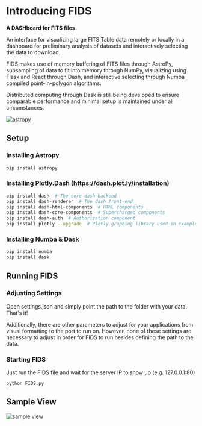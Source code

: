 # Introducing FIDS

**A DASHboard for FITS files**

An interface for visualizing large FITS Table data remotely or locally in a dashboard for preliminary analysis of datasets and interactively selecting the data to download.

FIDS makes use of memory buffering of FITS files through AstroPy, subsampling of data to fit into memory through NumPy, visualizing using Flask and React through Dash, and interactive selecting through Numba compiled point-in-polygon algorithms. 

Distributed computing through Dask is still being developed to ensure comparable performance and minimal setup is maintained under all circumstances. 

[![astropy](http://img.shields.io/badge/powered%20by-AstroPy-orange.svg?style=flat)](http://www.astropy.org/)

## Setup

### Installing Astropy

```bash
pip install astropy
```

### Installing Plotly.Dash  (https://dash.plot.ly/installation)

```bash
pip install dash  # The core dash backend
pip install dash-renderer  # The dash front-end
pip install dash-html-components  # HTML components
pip install dash-core-components  # Supercharged components
pip install dash-auth  # Authorization component
pip install plotly --upgrade  # Plotly graphing library used in examples
```

### Installing Numba & Dask

```bash
pip install numba
pip install dask
```

## Running FIDS

### Adjusting Settings

Open settings.json and simply point the path to the folder with your data. That's it!

Additionally, there are other parameters to adjust for your applications from visual formatting to the port to run on. However, none of these settings are necessary to adjust in order for FIDS to run besides defining the path to the data.

### Starting FIDS

Just run the FIDS file and wait for the server IP to show up (e.g. 127.0.0.1:80) 

```shell
python FIDS.py
```

## Sample View

![sample view](https://github.com/the-rccg/FITS_dashboard/blob/master/assets/img/FIDS_screenshot.png)
